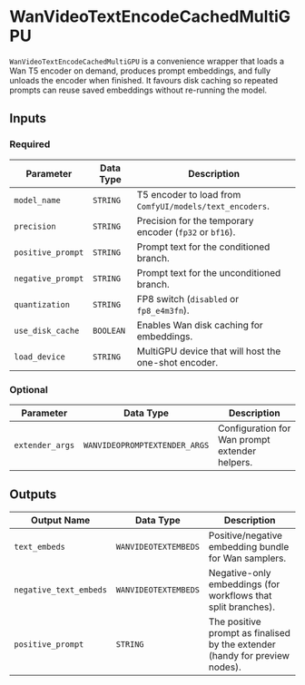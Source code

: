# WanVideoTextEncodeCachedMultiGPU

`WanVideoTextEncodeCachedMultiGPU` is a convenience wrapper that loads a Wan T5 encoder on demand, produces prompt embeddings, and fully unloads the encoder when finished. It favours disk caching so repeated prompts can reuse saved embeddings without re-running the model.

## Inputs

### Required

| Parameter | Data Type | Description |
| --- | --- | --- |
| `model_name` | `STRING` | T5 encoder to load from `ComfyUI/models/text_encoders`. |
| `precision` | `STRING` | Precision for the temporary encoder (`fp32` or `bf16`). |
| `positive_prompt` | `STRING` | Prompt text for the conditioned branch. |
| `negative_prompt` | `STRING` | Prompt text for the unconditioned branch. |
| `quantization` | `STRING` | FP8 switch (`disabled` or `fp8_e4m3fn`). |
| `use_disk_cache` | `BOOLEAN` | Enables Wan disk caching for embeddings. |
| `load_device` | `STRING` | MultiGPU device that will host the one-shot encoder. |

### Optional

| Parameter | Data Type | Description |
| --- | --- | --- |
| `extender_args` | `WANVIDEOPROMPTEXTENDER_ARGS` | Configuration for Wan prompt extender helpers. |

## Outputs

| Output Name | Data Type | Description |
| --- | --- | --- |
| `text_embeds` | `WANVIDEOTEXTEMBEDS` | Positive/negative embedding bundle for Wan samplers. |
| `negative_text_embeds` | `WANVIDEOTEXTEMBEDS` | Negative-only embeddings (for workflows that split branches). |
| `positive_prompt` | `STRING` | The positive prompt as finalised by the extender (handy for preview nodes). |
